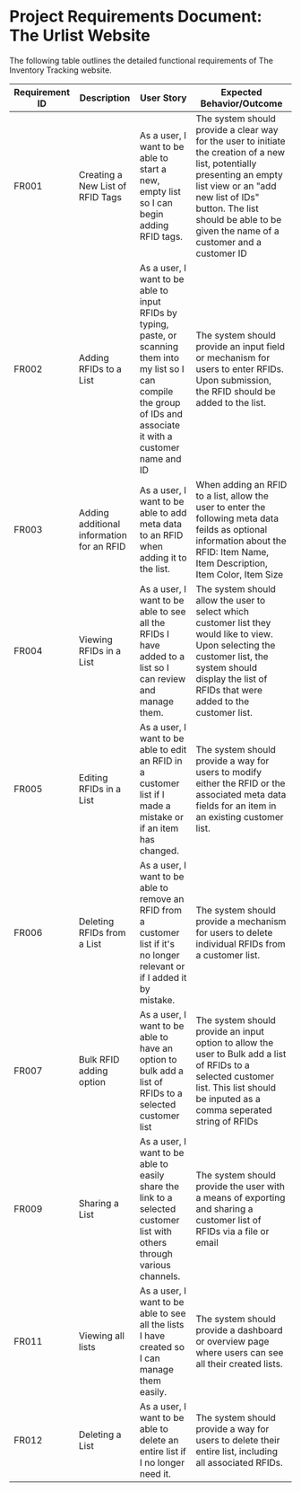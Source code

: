 # **Project Requirements Document: The Urlist Website**

The following table outlines the detailed functional requirements of The Inventory Tracking website.

| Requirement ID | Description               | User Story                                                                                       | Expected Behavior/Outcome                                                                                                     |
|-----------------|---------------------------|--------------------------------------------------------------------------------------------------|-----------------------------------------------------------------------------------------------------------------------------|
| FR001          | Creating a New List of RFID Tags  | As a user, I want to be able to start a new, empty list so I can begin adding RFID tags.              | The system should provide a clear way for the user to initiate the creation of a new list, potentially presenting an empty list view or an "add new list of IDs" button. The list should be able to be given the name of a customer and a customer ID|
| FR002          | Adding RFIDs to a List     | As a user, I want to be able to input RFIDs by typing, paste, or scanning them into my list so I can compile the group of IDs and associate it with a customer name and ID | The system should provide an input field or mechanism for users to enter RFIDs. Upon submission, the RFID should be added to the list.                              |
| FR003          | Adding additional information for an RFID   | As a user, I want to be able to add meta data to an RFID when adding it to the list. | When adding an RFID to a list, allow the user to enter the following meta data feilds as optional information about the RFID: Item Name, Item Description, Item Color, Item Size                                           |
| FR004          | Viewing RFIDs in a List    | As a user, I want to be able to see all the RFIDs I have added to a list so I can review and manage them. | The system should allow the user to select which customer list they would like to view.  Upon selecting the customer list, the system should display the list of RFIDs that were added to the customer list.                                           |
| FR005          | Editing RFIDs in a List    | As a user, I want to be able to edit an RFID in a customer list if I made a mistake or if an item has changed. | The system should provide a way for users to modify either the RFID or the associated meta data fields for an item in an existing customer list.                                                                      |
| FR006          | Deleting RFIDs from a List | As a user, I want to be able to remove an RFID from a customer list if it's no longer relevant or if I added it by mistake. | The system should provide a mechanism for users to delete individual RFIDs from a customer list.                                                                        |
| FR007          | Bulk RFID adding option  | As a user, I want to be able to have an option to bulk add a list of RFIDs to a selected customer list | The system should provide an input option to allow the user to Bulk add a list of RFIDs to a selected customer list. This list should be inputed as a comma seperated string of RFIDs     |
| FR009          | Sharing a List            | As a user, I want to be able to easily share the link to a selected customer list with others through various channels. | The system should provide the user with a means of exporting and sharing a customer list of RFIDs via a file or email                          |
| FR011          | Viewing all lists         | As a user, I want to be able to see all the lists I have created so I can manage them easily.    | The system should provide a dashboard or overview page where users can see all their created lists.                                                               |
| FR012          | Deleting a List           | As a user, I want to be able to delete an entire list if I no longer need it.                    | The system should provide a way for users to delete their entire list, including all associated RFIDs.                                                             |